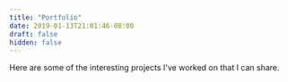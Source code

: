 ```yaml
---
title: "Portfolio"
date: 2019-01-13T21:01:46-08:00
draft: false
hidden: false
---
```


Here are some of the interesting projects I've worked on that I can share.
